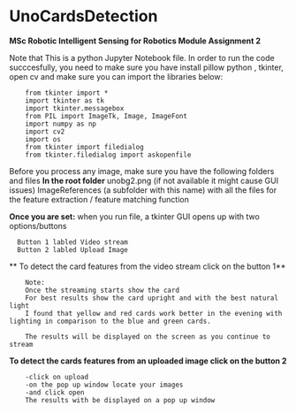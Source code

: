 # UnoCardsDetection
**MSc Robotic Intelligent Sensing for Robotics Module Assignment 2**

Note that This is a python Jupyter Notebook file.
In order to run the code succcesfully, you need to make sure you have 
install pillow python , tkinter, open cv and make sure you can import the libraries below: 

        from tkinter import * 
        import tkinter as tk
        import tkinter.messagebox
        from PIL import ImageTk, Image, ImageFont
        import numpy as np
        import cv2
        import os
        from tkinter import filedialog
        from tkinter.filedialog import askopenfile
    
Before you process any image, make sure you have the following folders and files 
**In the root folder** 
  unobg2.png (if not available it might cause GUI issues) 
  ImageReferences (a subfolder with this name) with all the files for the feature extraction / feature matching function
 
**Once you are set:**
when you run file, a tkinter GUI opens up with two options/buttons

      Button 1 labled Video stream 
      Button 2 labled Upload Image 
  
 ** To detect the card features from the video stream click on the button 1**
    
        Note:
        Once the streaming starts show the card 
        For best results show the card upright and with the best natural light 
        I found that yellow and red cards work better in the evening with lighting in comparison to the blue and green cards.

        The results will be displayed on the screen as you continue to stream
    
  **To detect the cards features from an uploaded image click on the button 2**
  
        -click on upload 
        -on the pop up window locate your images 
        -and click open 
        The results with be displayed on a pop up window 
  
